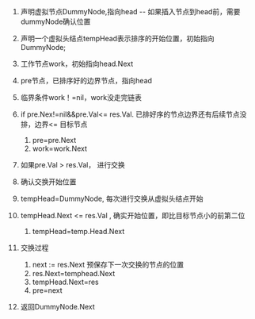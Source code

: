 1. 声明虚拟节点DummyNode,指向head -- 如果插入节点到head前，需要dummyNode确认位置
2. 声明一个虚拟头结点tempHead表示排序的开始位置，初始指向DummyNode;
3. 工作节点work，初始指向head.Next
4. pre节点，已排序好的边界节点，指向head
5. 临界条件work！=nil，work没走完链表
6. if  pre.Nex!=nil&&pre.Val<= res.Val.  已排好序的节点边界还有后续节点没排，边界<= 目标节点
   1. pre=pre.Next
   2. work=work.Next
7. 如果pre.Val > res.Val， 进行交换
8. 确认交换开始位置
9. tempHead=DummyNode, 每次进行交换从虚拟头结点开始
10. tempHead.Next <= res.Val , 确实开始位置，即比目标节点小的前第二位
    1.  tempHead=temp.Head.Next

11. 交换过程
    1.  next := res.Next 预保存下一次交换的节点的位置
    2.  res.Next=temphead.Next
    3.  tempHead.Next=res
    4.  pre=next

12. 返回DummyNode.Next